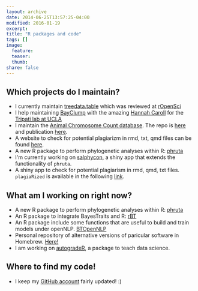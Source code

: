 ```yaml
---
layout: archive
date: 2014-06-25T13:57:25-04:00
modified: 2016-01-19
excerpt:
title: "R packages and code"
tags: []
image:
  feature:
  teaser:
  thumb:
share: false
---
```


## Which projects do I maintain?

- I currently maintain [treedata.table](https://github.com/ropensci/treedata.table) which was reviewed at [rOpenSci](https://ropensci.org/)
- I help maintaining [BayClump](https://github.com/Tripati-Lab/BayClump) with the amazing [Hannah Caroll](https://github.com/hannahcarroll) for the [Tripati lab at UCLA](http://atripati.bol.ucla.edu/)
- I maintain the [Animal Chromosome Count database](https://cromanpa94.github.io/ACC/). The repo is [here](https://github.com/cromanpa94/ACC) and publication [here](https://doi.org/10.1111/jeb.13884).
- A website to check for potential plagiarizm in rmd, txt, qmd files can be found [here](https://viz.datascience.arizona.edu/plagiarized/).
- A new R package to perform phylogenetic analyses within R: [phruta](https://github.com/cromanpa94/phruta)
- I'm currently working on [salphycon](https://github.com/cromanpa94/salphycon), a shiny app that extends the functionality of `phruta`.
- A shiny app to check for potential plagiarism in rmd, qmd, txt files. `plagiaRized` is available in the following [link](https://viz.datascience.arizona.edu/plagiarized/).

## What am I working on right now?

- A new R package to perform phylogenetic analyses within R: [phruta](https://github.com/cromanpa94/phruta)
- An R package to integrate BayesTraits and R: [rBT](https://github.com/cromanpa94/rBT)
- An R package include some functions that are useful to build and train models under openNLP. [BTOpenNLP](https://github.com/cromanpa94/BTOpenNLP)
- Personal repository of alternative versions of paricular software in Homebrew. [Here!](https://github.com/cromanpa94/Homebrew-AlternativeVersions)
- I am working on [autogradeR](https://github.com/cromanpa94/autogradeR), a package to teach data science.

## Where to find my code!

- I keep my [GitHub account](https://github.com/cromanpa94) fairly updated! :)
